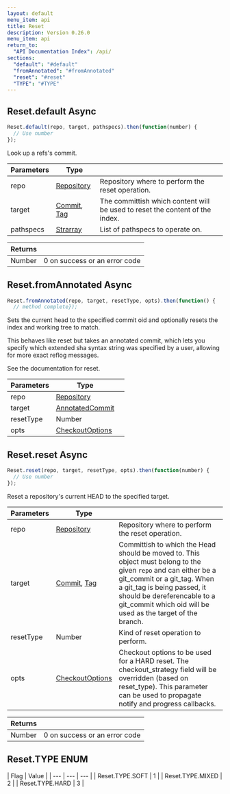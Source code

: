```yaml
---
layout: default
menu_item: api
title: Reset
description: Version 0.26.0
menu_item: api
return_to:
  "API Documentation Index": /api/
sections:
  "default": "#default"
  "fromAnnotated": "#fromAnnotated"
  "reset": "#reset"
  "TYPE": "#TYPE"
---
```


## <a name="default"></a><span>Reset.</span>default <span class="tags"><span class="async">Async</span></span>

```js
Reset.default(repo, target, pathspecs).then(function(number) {
  // Use number
});
```

Look up a refs's commit.

| Parameters | Type |   |
| --- | --- | --- |
| repo | [Repository](/api/repository/) | Repository where to perform the reset operation. |
| target | [Commit](/api/commit/), [Tag](/api/tag/) | The committish which content will be used to reset the content of the index. |
| pathspecs | [Strarray](/api/strarray/) | List of pathspecs to operate on. |

| Returns |  |
| --- | --- |
| Number | 0 on success or an error code |

## <a name="fromAnnotated"></a><span>Reset.</span>fromAnnotated <span class="tags"><span class="async">Async</span></span>

```js
Reset.fromAnnotated(repo, target, resetType, opts).then(function() {
  // method complete});
```

Sets the current head to the specified commit oid and optionally
resets the index and working tree to match.

This behaves like reset but takes an annotated commit, which lets
you specify which extended sha syntax string was specified by a
user, allowing for more exact reflog messages.

See the documentation for reset.

| Parameters | Type |   |
| --- | --- | --- |
| repo | [Repository](/api/repository/) |  |
| target | [AnnotatedCommit](/api/annotated_commit/) |  |
| resetType | Number |  |
| opts | [CheckoutOptions](/api/checkout_options/) |  |

## <a name="reset"></a><span>Reset.</span>reset <span class="tags"><span class="async">Async</span></span>

```js
Reset.reset(repo, target, resetType, opts).then(function(number) {
  // Use number
});
```

Reset a repository's current HEAD to the specified target.

| Parameters | Type |   |
| --- | --- | --- |
| repo | [Repository](/api/repository/) | Repository where to perform the reset operation. |
| target | [Commit](/api/commit/), [Tag](/api/tag/) | Committish to which the Head should be moved to. This object must belong to the given `repo` and can either be a git_commit or a git_tag. When a git_tag is being passed, it should be dereferencable to a git_commit which oid will be used as the target of the branch. |
| resetType | Number | Kind of reset operation to perform. |
| opts | [CheckoutOptions](/api/checkout_options/) | Checkout options to be used for a HARD reset. The checkout_strategy field will be overridden (based on reset_type). This parameter can be used to propagate notify and progress callbacks. |

| Returns |  |
| --- | --- |
| Number | 0 on success or an error code |

## <a name="TYPE"></a><span>Reset.</span>TYPE <span class="tags"><span class="enum">ENUM</span></span>

| Flag | Value |
| --- | --- | --- |
| <span>Reset.TYPE.</span>SOFT | 1 |
| <span>Reset.TYPE.</span>MIXED | 2 |
| <span>Reset.TYPE.</span>HARD | 3 |

